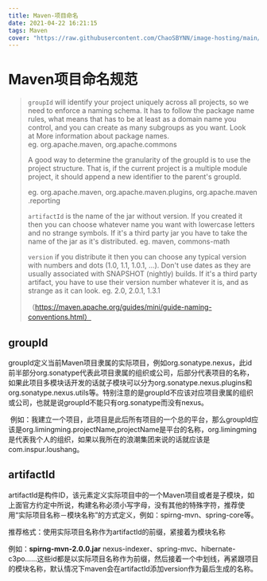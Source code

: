 ```yaml
---
title: Maven-项目命名
date: 2021-04-22 16:21:15
tags: Maven
cover: "https://raw.githubusercontent.com/ChaoSBYNN/image-hosting/main/program/maven.jpg"
---
```


# Maven项目命名规范

> `groupId` will identify your project uniquely across all projects, so we need to enforce a naming schema. It has to follow the package name rules, what means that has to be at least as a domain name you control, and you can create as many subgroups as you want. Look at More information about package names.
eg. org.apache.maven, org.apache.commons
>
> A good way to determine the granularity of the groupId is to use the project structure. That is, if the current project is a multiple module project, it should append a new identifier to the parent's groupId.
>
> eg. org.apache.maven, org.apache.maven.plugins, org.apache.maven.reporting
>
> `artifactId` is the name of the jar without version. If you created it then you can choose whatever name you want with lowercase letters and no strange symbols. If it's a third party jar you have to take the name of the jar as it's distributed.
eg. maven, commons-math
>
> `version` if you distribute it then you can choose any typical version with numbers and dots (1.0, 1.1, 1.0.1, ...). Don't use dates as they are usually associated with SNAPSHOT (nightly) builds. If it's a third party artifact, you have to use their version number whatever it is, and as strange as it can look.
eg. 2.0, 2.0.1, 1.3.1
>
>（https://maven.apache.org/guides/mini/guide-naming-conventions.html）


## groupId

groupId定义当前Maven项目隶属的实际项目，例如org.sonatype.nexus，此id前半部分org.sonatype代表此项目隶属的组织或公司，后部分代表项目的名称，如果此项目多模块话开发的话就子模块可以分为org.sonatype.nexus.plugins和org.sonatype.nexus.utils等。特别注意的是groupId不应该对应项目隶属的组织或公司，也就是说groupId不能只有org.sonatype而没有nexus。

 例如：我建立一个项目，此项目是此后所有项目的一个总的平台，那么groupId应该是org.limingming.projectName,projectName是平台的名称，org.limingming是代表我个人的组织，如果以我所在的浪潮集团来说的话就应该是com.inspur.loushang。

## artifactId

artifactId是构件ID，该元素定义实际项目中的一个Maven项目或者是子模块，如上面官方约定中所说，构建名称必须小写字母，没有其他的特殊字符，推荐使用“实际项目名称－模块名称”的方式定义，例如：spirng-mvn、spring-core等。

推荐格式：使用实际项目名称作为artifactId的前缀，紧接着为模块名称

例如：**spirng-mvn-2.0.0.jar** 
nexus-indexer、spring-mvc、hibernate-c3po……这些id都是以实际项目名称作为前缀，然后接着一个中划线，再紧跟项目的模块名称，默认情况下maven会在artifactId添加version作为最后生成的名称。
